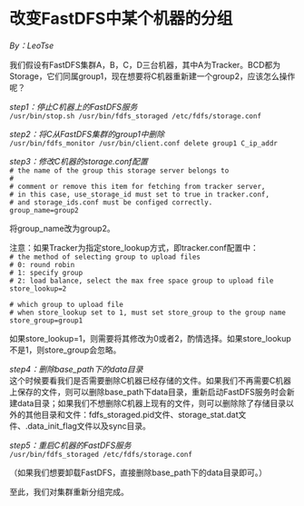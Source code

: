 # 改变FastDFS中某个机器的分组
_By：LeoTse_

我们假设有FastDFS集群A，B，C，D三台机器，其中A为Tracker。BCD都为Storage，它们同属group1，现在想要将C机器重新建一个group2，应该怎么操作呢？  

*step1：停止C机器上的FastDFS服务*   
`/usr/bin/stop.sh /usr/bin/fdfs_storaged /etc/fdfs/storage.conf`

*step2：将C从FastDFS集群的group1中删除*  
`/usr/bin/fdfs_monitor /usr/bin/client.conf delete group1 C_ip_addr`

*step3：修改C机器的storage.conf配置*  
`# the name of the group this storage server belongs to `   
`#  `  
`# comment or remove this item for fetching from tracker server,`  
`# in this case, use_storage_id must set to true in tracker.conf,`  
`# and storage_ids.conf must be configed correctly.`   
`group_name=group2`  

将group_name改为group2。

注意：如果Tracker为指定store_lookup方式，即tracker.conf配置中：  
`# the method of selecting group to upload files`    
`# 0: round robin`    
`# 1: specify group`    
`# 2: load balance, select the max free space group to upload file`    
`store_lookup=2`    

`# which group to upload file`    
`# when store_lookup set to 1, must set store_group to the group name`   
`store_group=group1`    

如果store_lookup=1，则需要将其修改为0或者2，酌情选择。如果store_lookup不是1，则store_group会忽略。

*step4：删除base_path下的data目录*  
这个时候要看我们是否需要删除C机器已经存储的文件。如果我们不再需要C机器上保存的文件，则可以删除base_path下data目录，重新启动FastDFS服务时会新建data目录；如果我们不想删除C机器上现有的文件，则可以删除除了存储目录以外的其他目录和文件：fdfs_storaged.pid文件、storage_stat.dat文件、.data_init_flag文件以及sync目录。

*step5：重启C机器的FastDFS服务*  
`/usr/bin/fdfs_storaged /etc/fdfs/storage.conf`  


（如果我们想要卸载FastDFS，直接删除base_path下的data目录即可。）

至此，我们对集群重新分组完成。